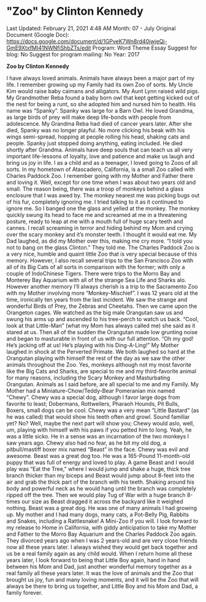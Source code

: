 # "Zoo" by Clinton Kennedy

Last Updated: February 21, 2021 4:48 AM
Month: 07 - July
Original Document (Google Doc): https://docs.google.com/document/d/1GPveK7Wn8rd40jwjeQj-GmE9XtxfMI41NWNfiShbZTs/edit
Program: Word Theme Essay
Suggest for blog: No
Suggest for program mailing: No
Year: 2017

**Zoo by Clinton Kennedy**

I have always loved animals. Animals have always been a major part of my life. I remember growing up my Family had its own Zoo of sorts. My Uncle Kim would raise baby caimans and alligators. My Aunt Lynn raised wild pigs. My Grandmother Reba found a baby born owl that kept getting kicked out of the nest for being a runt, so she adopted him and nursed him to health. His name was “Spanky”. Spanky was large for a Barn Owl. He loved Grandma, as large birds of prey will make deep life-bonds with people from adolescence. My Grandma Reba had died of cancer years later. After she died, Spanky was no longer playful. No more clicking his beak with his wings semi-spread, hopping at people rolling his head, shaking cats and people. Spanky just stopped doing anything, eating included. He died shortly after Grandma. Animals have deep souls that can teach us all very important life-lessons of loyalty, love and patience and make us laugh and bring us joy in life. I as a child and as a teenager, I loved going to Zoos of all sorts. In my hometown of Atascadero, California, is a small Zoo called with Charles Paddock Zoo. I remember going with my Mother and Father there and loving it. Well, except for one time when I was about two years old and small. The reason being, there was a troop of monkeys behind a glass enclosure that I was awed by. The monkey nearest me was picking bugs out of his fur, completely ignoring me. I tried talking to it as it continued to ignore me. So I banged one the glass and yelled at the monkey. The monkey quickly swung its head to face me and screamed at me in a threatening posture, ready to leap at me with a mouth full of huge scary teeth and cannes. I recall screaming in terror and hiding behind my Mom and crying over the scary monkey and it’s monster teeth. I thought it would eat me. My Dad laughed, as did my Mother over this, making me cry more. “I told you not to bang on the glass Clinton.” They told me. The Charles Paddock Zoo is a very nice, humble and quaint little Zoo that is very special because of this memory. However, I also recall several trips to the San Francisco Zoo with all of its Big Cats of all sorts in comparison with the former; with only a couple of IndoChinese Tigers. There were trips to the Morro Bay and Monterey Bay Aquarium with all of the strange Sea Life and Sharks alo. However another memory I’ll always cherish is a trip to the Sacramento Zoo with my Mother involving more “Monkey-Mischief”. I was 12 years old at the time, ironically ten years from the last incident. We saw the strange and wonderful Birds of Prey, the Zebras and Cheetahs. Then we came upon the Orangeton cages. We watched as the big male Orangutan saw us and swung his arms up and ascended to his tree-perch to watch us back. “Cool, look at that Little-Man” (what my Mom has always called me) she said as it stared at us. Then all of the sudden the Orangutan made low grunting noise and began to masturabte in front of us with our full attention. “Oh my god! He’s jacking off at us! He’s playing with his Ding-A-Ling!” My Mother laughed in shock at the Perverted Primate. We both laughed so hard at the Orangutan playing with himself the rest of the day as we saw the other animals throughout the Zoo. Yes, monkeys although not my most favorite like the Big Cats and Sharks, are special to me and my third-favorite animal for many reasons, including the Scary Monkey and Masturbating Orangutan. Animals as I said before, are all special to me and my Family. My Mother had a Miniature-Chow/Teddy-Bear Pomeranian mix named “Chewy”. Chewy was a special dog, although I favor large dogs from favorite to least; Dobermans, Rottweilers, Pharaoh Hounds, Pit Bulls, Boxers, small dogs can be cool. Chewy was a very mean “Little Bastard” (as he was called) that would show his teeth often and growl. Sound familiar yet? No? Well, maybe the next part will show you; Chewy would aslo, well, um, playing with himself with his paws if you petted him to long. Yeah, he was a little sicko. He in a sense was an incarnation of the two monkeys I saw years ago. Chewy also had no fear, as he bit my old dog, a pitbull/mastiff boxer mix named “Beast” in the face. Chewy was evil and awesome. Beast was a great dog too. He was a 165-Pound 11-month-old puppy that was full of energy and loved to play. A game Beast and I would play was “Eat the Tree,” where I would jump and shake a huge, thick tree branch thicker than my biceps and Beast would jump about 8-feet into the air and grab the thick part of the branch with his teeth. Shaking around his body and powerful neck as he would hang until the branch was completely ripped off the tree. Then we would play Tug of War with a huge branch 8-times our size as Beast dragged it across the backyard like it weighed nothing. Beast was a great dog. He was one of many animals I had growing up. My mother and I had many dogs, many cats, a Pot-Belly Pig, Rabbits and Snakes, including a Rattlesnake! A Mini-Zoo if you will. I look forward to my release to Home in California, with giddy anticipation to take my Mother and Father to the Morro Bay Aquarium and the Charles Paddock Zoo again. They divorced years ago when I was 2 years-old and are very close friends now all these years later. I always wished they would get back together and us be a real family again as any child would. When I return home all these years later, I look forward to being that Little Boy again, hand in hand between his Mom and Dad, just another wonderful memory together as a real family all these years later. It was the love of animals and the Zoo that brought us joy, fun and many loving moments, and it will be the Zoo that will always be there to bring us together, and Little Boy and his Mom and Dad, a family forever.